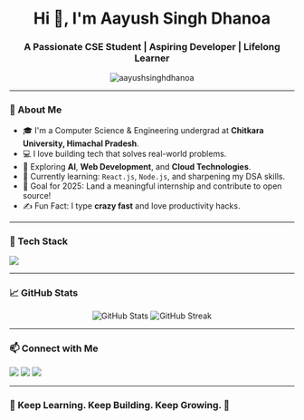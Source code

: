 <h1 align="center">Hi 👋, I'm Aayush Singh Dhanoa</h1>
<h3 align="center">A Passionate CSE Student | Aspiring Developer | Lifelong Learner</h3>

<p align="center">
  <img src="https://komarev.com/ghpvc/?username=aayushsinghdhanoa&label=Profile%20views&color=0e75b6&style=flat" alt="aayushsinghdhanoa" />
</p>

---

### 💫 About Me
- 🎓 I'm a Computer Science & Engineering undergrad at **Chitkara University, Himachal Pradesh**.
- 💻 I love building tech that solves real-world problems.
- 🤖 Exploring **AI**, **Web Development**, and **Cloud Technologies**.
- 📜 Currently learning: `React.js`, `Node.js`, and sharpening my DSA skills.
- 🎯 Goal for 2025: Land a meaningful internship and contribute to open source!
- ✍️ Fun Fact: I type **crazy fast** and love productivity hacks.

---

### 🔧 Tech Stack

<p align="left">
  <img src="https://skillicons.dev/icons?i=html,css,js,react,nodejs,python,c,cpp,mysql,mongodb,git,github,vscode,linux" />
</p>

---

### 📈 GitHub Stats

<p align="center">
  <img src="https://github-readme-stats.vercel.app/api?username=aayushsinghdhanoa&show_icons=true&theme=radical" alt="GitHub Stats" />
  <img src="https://github-readme-streak-stats.herokuapp.com/?user=aayushsinghdhanoa&theme=radical" alt="GitHub Streak" />
</p>

---

### 📫 Connect with Me
<p>
  <a href="mailto:aayushsinghdhanoa@example.com"><img src="https://img.shields.io/badge/Gmail-%23D14836.svg?&style=for-the-badge&logo=gmail&logoColor=white" /></a>
  <a href="https://linkedin.com/in/aayushsinghdhanoa" target="blank"><img src="https://img.shields.io/badge/LinkedIn-%230077B5.svg?&style=for-the-badge&logo=linkedin&logoColor=white" /></a>
  <a href="https://github.com/aayushsinghdhanoa"><img src="https://img.shields.io/badge/GitHub-%2312100E.svg?&style=for-the-badge&logo=github&logoColor=white" /></a>
</p>

---

### 🧠 Keep Learning. Keep Building. Keep Growing. 🚀


